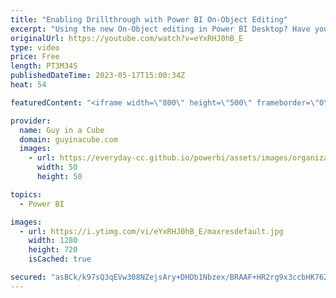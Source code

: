 ```yaml
---
title: "Enabling Drillthrough with Power BI On-Object Editing"
excerpt: "Using the new On-Object editing in Power BI Desktop? Have you figured out how to enable drillthrough yet? Adam has and is here to show you the clicks!  Power BI April 2023 Feature Summary https://powerbi.microsoft.com/blog/power-bi-april-2023-feature-summary/  On-object Interaction https://learn.microsoft.com/power-bi/create-reports/power-bi-on-object-interaction"
originalUrl: https://youtube.com/watch?v=eYxRHJ0hB_E
type: video
price: Free
length: PT3M34S
publishedDateTime: 2023-05-17T15:00:34Z
heat: 54

featuredContent: "<iframe width=\"800\" height=\"500\" frameborder=\"0\" src=\"https://www.youtube.com/embed/eYxRHJ0hB_E\" allow=\"accelerometer; autoplay; encrypted-media; gyroscope; picture-in-picture\" allowfullscreen></iframe>"

provider:
  name: Guy in a Cube
  domain: guyinacube.com
  images:
    - url: https://everyday-cc.github.io/powerbi/assets/images/organizations/guyinacube.com-50x50.jpg
      width: 50
      height: 50

topics:
  - Power BI

images:
  - url: https://i.ytimg.com/vi/eYxRHJ0hB_E/maxresdefault.jpg
    width: 1280
    height: 720
    isCached: true

secured: "asBCk/k97sQ3qEVw308NZejsAry+DHDb1Nbzex/BRAAF+HR2rg9x3ccbHK762qPjgwfpbcTHcDpGSVVo86+rVa27nSqGpMY5vLg+h4FrabrI8oigkmVJKGK3+Hit2Lnls2VczMsuGVJBRJp9Nx6jdQ0XYPTkY/3MEWrecfjFXMwhWnSyMiACOJY8MoKbtjTJ/xOJSKsDrA2qal+qAwLv07Fj5qoAnSbcL9JQMv0plKnYknNib/OiI+jSRBxj0sN76lw4w5FYuGJzo5sQcPPsb1gB022UbYzOxgKlCzx+ymiWFxK2Nkul91nzlbCRBBC1QhCx2qyfuTfjPYxnk3Ie9S4Q2jQiel+RG5wHBVJYPsujLk3FlxRHvEpQWMFnGpSfOK/neNMMV6OyxWq+dkY8Rahc0j1Kb6b+r65o2wFpAMI=;mvzA4SJoNfG6p9807swc2Q=="
---
```


